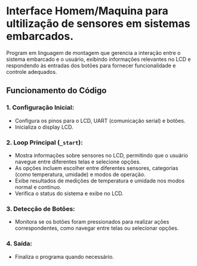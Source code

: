 # Interface Homem/Maquina para ultilização de sensores em sistemas embarcados.

Program em linguagem de montagem que gerencia a interação entre o sistema embarcado e o usuário, exibindo informações relevantes no LCD e respondendo às entradas dos botões para fornecer funcionalidade e controle adequados.

## Funcionamento do Código

### 1. Configuração Inicial:
- Configura os pinos para o LCD, UART (comunicação serial) e botões.
- Inicializa o display LCD.

### 2. Loop Principal (`_start`):
- Mostra informações sobre sensores no LCD, permitindo que o usuário navegue entre diferentes telas e selecione opções.
- As opções incluem escolher entre diferentes sensores, categorias (como temperatura, umidade) e modos de operação.
- Exibe resultados de medições de temperatura e umidade nos modos normal e contínuo.
- Verifica o status do sistema e exibe no LCD.

### 3. Detecção de Botões:
- Monitora se os botões foram pressionados para realizar ações correspondentes, como navegar entre telas ou selecionar opções.

### 4. Saída:
- Finaliza o programa quando necessário.
